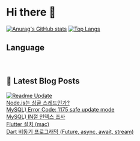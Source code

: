 # Hi there 👋

[![Anurag's GitHub stats](https://github-readme-stats.vercel.app/api?username=fullth)](https://github.com/anuraghazra/github-readme-stats)
[![Top Langs](https://github-readme-stats.vercel.app/api/top-langs/?username=fullth&layout=compact&hide=r,jupyter%20notebook,c%23&exclude_repo=roharui.github.io)](https://github.com/anuraghazra/github-readme-stats)

## Language

<p>
  <img alt="" src= "https://img.shields.io/badge/Node.js-339933?style=flat-square&logo=Node.js&logoColor=green"/>
  <img alt="" src= "https://img.shields.io/badge/TypeScript-black?logo=typescript&logoColor=blue"/>
  <img alt="" src= "https://img.shields.io/badge/JavaScript-F7DF1E?style=flat-square&logo=JavaScript&logoColor=white"/> 
</p>

## 📕 Latest Blog Posts
[![Readme Update](https://github.com/fullth/fullth/actions/workflows/main.yml/badge.svg)](https://github.com/fullth/fullth/actions/workflows/main.yml)</br>
<a href=https://fullth.tistory.com/entry/Nodejs-Worker-threads>Node.js는 싱글 스레드인가?</a></br><a href=https://fullth.tistory.com/entry/MySQL-Error-Code-1175-safe-update-mode>MySQL) Error Code: 1175 safe update mode</a></br><a href=https://fullth.tistory.com/entry/MySQL-IN%EC%A0%88-%EC%9D%B8%EB%8D%B1%EC%8A%A4-%EC%A1%B0%EC%82%AC>MySQL) IN절 인덱스 조사</a></br><a href=https://fullth.tistory.com/entry/Flutter-%EC%84%A4%EC%B9%98-mac>Flutter 설치 (mac)</a></br><a href=https://fullth.tistory.com/entry/Dart-%EB%B9%84%EB%8F%99%EA%B8%B0-%ED%94%84%EB%A1%9C%EA%B7%B8%EB%9E%98%EB%B0%8D-Future-async-await>Dart 비동기 프로그래밍 (Future, async, await, stream)</a></br>